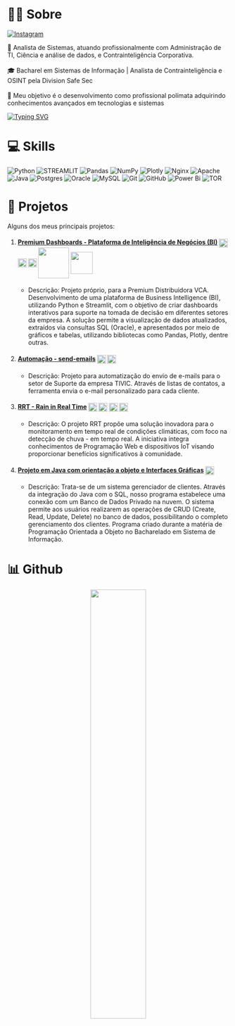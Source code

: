 # 👨‍💼 Sobre
[![Instagram](https://img.shields.io/badge/Instagram-%23E4405F.svg?logo=Instagram&logoColor=white)](https://instagram.com/cyberwise.tech) 

👤 Analista de Sistemas, atuando profissionalmente com Administração de TI, Ciência e análise de dados, e Contrainteligência Corporativa.<br><br>🎓 Bacharel em Sistemas de Informação | Analista de Contrainteligência e OSINT pela Division Safe Sec<br><br>🚀 Meu objetivo é o desenvolvimento como profissional polímata adquirindo conhecimentos avançados em tecnologias e sistemas<br>

[![Typing SVG](https://readme-typing-svg.demolab.com?font=Orbitron&duration=3000&pause=2000&color=38C2FF&random=false&width=436&height=100&lines=Welcome+to+my+profile+on+GitHub;I'm+Systems+Analyst)](https://git.io/typing-svg)

# 💻 Skills
![Python](https://img.shields.io/badge/python-3670A0?style=for-the-badge&logo=python&logoColor=ffdd54) ![STREAMLIT](https://img.shields.io/badge/streamlit-%23D42029.svg?style=for-the-badge&logo=streamlit&logoColor=white) ![Pandas](https://img.shields.io/badge/pandas-%23150458.svg?style=for-the-badge&logo=pandas&logoColor=white) ![NumPy](https://img.shields.io/badge/numpy-%23013243.svg?style=for-the-badge&logo=numpy&logoColor=white) ![Plotly](https://img.shields.io/badge/Plotly-%233F4F75.svg?style=for-the-badge&logo=plotly&logoColor=white) ![Nginx](https://img.shields.io/badge/nginx-%23009639.svg?style=for-the-badge&logo=nginx&logoColor=white) ![Apache](https://img.shields.io/badge/apache-%23D42029.svg?style=for-the-badge&logo=apache&logoColor=white) ![Java](https://img.shields.io/badge/java-%23ED8B00.svg?style=for-the-badge&logo=openjdk&logoColor=white) ![Postgres](https://img.shields.io/badge/postgres-%23316192.svg?style=for-the-badge&logo=postgresql&logoColor=white) ![Oracle](https://img.shields.io/badge/Oracle-F80000?style=for-the-badge&logo=oracle&logoColor=white) ![MySQL](https://img.shields.io/badge/mysql-4479A1.svg?style=for-the-badge&logo=mysql&logoColor=white) ![Git](https://img.shields.io/badge/git-%23F05033.svg?style=for-the-badge&logo=git&logoColor=white) ![GitHub](https://img.shields.io/badge/github-%23121011.svg?style=for-the-badge&logo=github&logoColor=white) ![Power Bi](https://img.shields.io/badge/power_bi-F2C811?style=for-the-badge&logo=powerbi&logoColor=black) ![TOR](https://img.shields.io/badge/tor-%237E4798.svg?style=for-the-badge&logo=tor-project&logoColor=white)

# 🔬 Projetos  
Alguns dos meus principais projetos:
1. #### [Premium Dashboards - Plataforma de Inteligência de Negócios (BI)](https://github.com/SammMartins/PremiumDash) <img align="center" hight="15" width="20" src="https://cdn.jsdelivr.net/gh/devicons/devicon@latest/icons/python/python-original.svg" /> <img align="center" hight="15" width="20" src="https://cdn.jsdelivr.net/gh/devicons/devicon@latest/icons/streamlit/streamlit-original.svg" /> <img align="center" hight="15" width="20" src="https://cdn.jsdelivr.net/gh/devicons/devicon@latest/icons/plotly/plotly-original.svg" /> <img align="center" hight="60" width="70" src="https://img.shields.io/badge/pandas-%23150458.svg?style=for-the-badge&logo=pandas&logoColor=white" /> <img align="center" hight="45" width="50" src="https://cdn.jsdelivr.net/gh/devicons/devicon@latest/icons/nginx/nginx-original.svg" />
   - Descrição: Projeto próprio, para a Premium Distribuidora VCA. Desenvolvimento de uma plataforma de Business Intelligence (BI), utilizando Python e Streamlit, com o objetivo de criar dashboards interativos para suporte na tomada de decisão em diferentes setores da empresa. A solução permite a visualização de dados atualizados, extraídos via consultas SQL (Oracle), e apresentados por meio de gráficos e tabelas, utilizando bibliotecas como Pandas, Plotly, dentre outras.

2. #### [Automação - send-emails](https://github.com/SammMartins/send-email/) <img align="center" hight="15" width="20" src="https://cdn.jsdelivr.net/gh/devicons/devicon@latest/icons/python/python-original.svg" /> <img align="center" hight="15" width="20" src="https://cdn.jsdelivr.net/gh/devicons/devicon@latest/icons/streamlit/streamlit-original.svg" /> 
   - Descrição: Projeto para automatização do envio de e-mails para o setor de Suporte da empresa TIVIC. Através de listas de contatos, a ferramenta envia o e-mail personalizado para cada cliente.

3. #### [RRT - Rain in Real Time](https://github.com/Amigos-FTC/RainingInRealTime) <img align="center" hight="15" width="20" src="https://cdn.jsdelivr.net/gh/devicons/devicon/icons/arduino/arduino-original.svg" /> <img align="center" hight="15" width="20" src="https://cdn.jsdelivr.net/gh/devicons/devicon/icons/javascript/javascript-plain.svg" /> <img align="center" hight="15" width="20" src="https://cdn.jsdelivr.net/gh/devicons/devicon/icons/html5/html5-plain-wordmark.svg" /> <img align="center" hight="15" width="20" src="https://cdn.jsdelivr.net/gh/devicons/devicon/icons/css3/css3-plain-wordmark.svg" />
   - Descrição: O projeto RRT propõe uma solução inovadora para o monitoramento em tempo real de condições climáticas, com foco na detecção de chuva - em tempo real. A iniciativa integra conhecimentos de Programação Web e dispositivos IoT visando proporcionar benefícios significativos à comunidade.

4. #### [Projeto em Java com orientação a objeto e Interfaces Gráficas](https://github.com/SammMartins/Projeto-POO) <img align="center" hight="15" width="20" src="https://cdn.jsdelivr.net/gh/devicons/devicon/icons/java/java-plain.svg" />
   - Descrição: Trata-se de um sistema gerenciador de clientes. Através da integração do Java com o SQL, nosso programa estabelece uma conexão com um Banco de Dados Privado na nuvem. O sistema permite aos usuários realizarem as operações de CRUD (Create, Read, Update, Delete) no banco de dados, possibilitando o completo gerenciamento dos clientes. Programa criado durante a matéria de Programação Orientada a Objeto no Bacharelado em Sistema de Informação.


# 📊 Github
<div align="center" style="display: inline_block">
  <img width=50% src="https://github-readme-stats.vercel.app/api/top-langs/?username=SammMartins&theme=github_dark&hide_border=false&include_all_commits=true&count_private=true&layout=compact" />
</div> <br>

